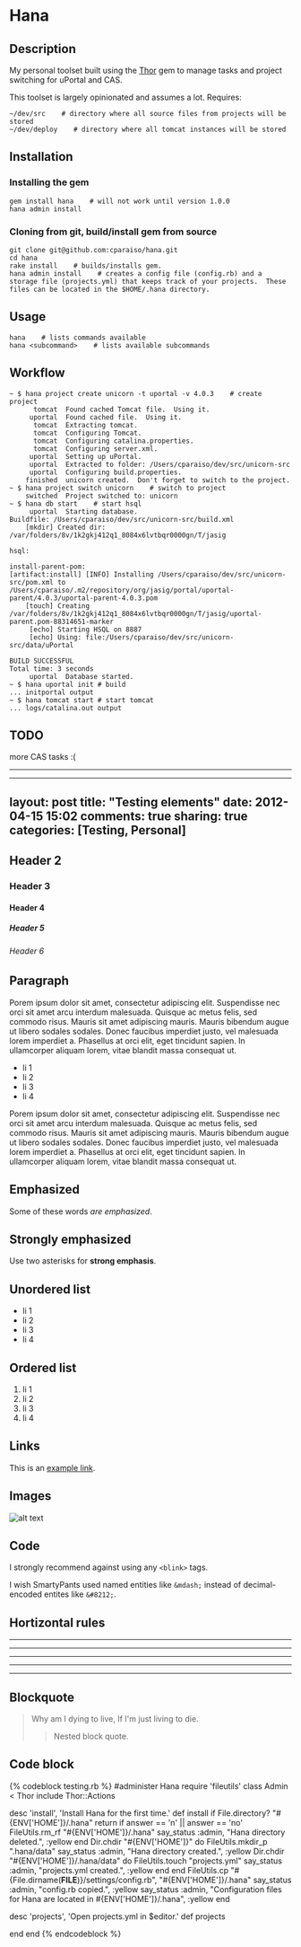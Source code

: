 # Hana
## Description
My personal toolset built using the [Thor](https://github.com/wycats/thor) gem to manage tasks and project switching for uPortal and CAS.

This toolset is largely opinionated and assumes a lot.  Requires:

    ~/dev/src    # directory where all source files from projects will be stored
    ~/dev/deploy    # directory where all tomcat instances will be stored

## Installation
### Installing the gem
    gem install hana    # will not work until version 1.0.0
    hana admin install
### Cloning from git, build/install gem from source
    git clone git@github.com:cparaiso/hana.git
    cd hana
    rake install    # builds/installs gem.
    hana admin install    # creates a config file (config.rb) and a storage file (projects.yml) that keeps track of your projects.  These files can be located in the $HOME/.hana directory.

## Usage
    hana    # lists commands available
    hana <subcommand>    # lists available subcommands

## Workflow
	~ $ hana project create unicorn -t uportal -v 4.0.3    # create project
	      tomcat  Found cached Tomcat file.  Using it.
	     uportal  Found cached file.  Using it.
	      tomcat  Extracting tomcat.
	      tomcat  Configuring Tomcat.
	      tomcat  Configuring catalina.properties.
	      tomcat  Configuring server.xml.
	     uportal  Setting up uPortal.
	     uportal  Extracted to folder: /Users/cparaiso/dev/src/unicorn-src
	     uportal  Configuring build.properties.
	    finished  unicorn created.  Don't forget to switch to the project.
	~ $ hana project switch unicorn    # switch to project
	    switched  Project switched to: unicorn
	~ $ hana db start    # start hsql
	     uportal  Starting database.
	Buildfile: /Users/cparaiso/dev/src/unicorn-src/build.xml
	    [mkdir] Created dir: /var/folders/8v/1k2gkj412q1_8084x6lvtbqr0000gn/T/jasig

	hsql:

	install-parent-pom:
	[artifact:install] [INFO] Installing /Users/cparaiso/dev/src/unicorn-src/pom.xml to /Users/cparaiso/.m2/repository/org/jasig/portal/uportal-parent/4.0.3/uportal-parent-4.0.3.pom
	    [touch] Creating /var/folders/8v/1k2gkj412q1_8084x6lvtbqr0000gn/T/jasig/uportal-parent.pom-88314651-marker
	     [echo] Starting HSQL on 8887
	     [echo] Using: file:/Users/cparaiso/dev/src/unicorn-src/data/uPortal

	BUILD SUCCESSFUL
	Total time: 3 seconds
	     uportal  Database started.
	~ $ hana uportal init # build
	... initportal output
	~ $ hana tomcat start # start tomcat
	... logs/catalina.out output
## TODO
more CAS tasks :(


----


---
layout: post
title: "Testing elements"
date: 2012-04-15 15:02
comments: true
sharing: true
categories: [Testing, Personal]
---

## Header 2
### Header 3
#### Header 4
##### Header 5
###### Header 6

## Paragraph
Porem ipsum dolor sit amet, consectetur adipiscing elit. Suspendisse nec orci sit amet arcu interdum malesuada. Quisque ac metus felis, sed commodo risus. Mauris sit amet adipiscing mauris. Mauris bibendum augue ut libero sodales sodales. Donec faucibus imperdiet justo, vel malesuada lorem imperdiet a. Phasellus at orci elit, eget tincidunt sapien. In ullamcorper aliquam lorem, vitae blandit massa consequat ut.

- li 1
- li 2
- li 3
- li 4

Porem ipsum dolor sit amet, consectetur adipiscing elit. Suspendisse nec orci sit amet arcu interdum malesuada. Quisque ac metus felis, sed commodo risus. Mauris sit amet adipiscing mauris. Mauris bibendum augue ut libero sodales sodales. Donec faucibus imperdiet justo, vel malesuada lorem imperdiet a. Phasellus at orci elit, eget tincidunt sapien. In ullamcorper aliquam lorem, vitae blandit massa consequat ut.

## Emphasized
Some of these words *are emphasized*.

## Strongly emphasized
Use two asterisks for **strong emphasis**.

## Unordered list
- li 1
- li 2
- li 3
- li 4

## Ordered list
1. li 1
2. li 2
3. li 3
4. li 4

## Links
This is an [example link](http://example.com/).

## Images
![alt text](http://placekitten.com/200/300 "Title")

## Code
I strongly recommend against using any `<blink>` tags.

I wish SmartyPants used named entities like `&mdash;`
instead of decimal-encoded entites like `&#8212;`.

## Hortizontal rules
* * *

***

*****

- - -

---------------------------------------

## Blockquote
> Why am I dying to live,
> If I'm just living to die.
> > Nested block quote.

## Code block
{% codeblock testing.rb %}
#administer Hana
require 'fileutils'
class Admin < Thor
  include Thor::Actions
  
  desc 'install', 'Install Hana for the first time.'
  def install
    if File.directory? "#{ENV['HOME']}/.hana"
      return if answer == 'n' || answer == 'no'
      FileUtils.rm_rf "#{ENV['HOME']}/.hana"
      say_status :admin, "Hana directory deleted.", :yellow
    end
    Dir.chdir "#{ENV['HOME']}" do
      FileUtils.mkdir_p ".hana/data"
      say_status :admin, "Hana directory created.", :yellow
      Dir.chdir "#{ENV['HOME']}/.hana/data" do
        FileUtils.touch "projects.yml"
        say_status :admin, "projects.yml created.", :yellow
      end
    end
    FileUtils.cp "#{File.dirname(__FILE__)}/settings/config.rb", "#{ENV['HOME']}/.hana"
    say_status :admin, "config.rb copied.", :yellow
    say_status :admin, "Configuration files for Hana are located in #{ENV['HOME']}/.hana", :yellow
  end
  
  desc 'projects', 'Open projects.yml in $editor.'
  def projects
    
  end
end
{% endcodeblock %}



